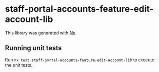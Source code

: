 # staff-portal-accounts-feature-edit-account-lib

This library was generated with [Nx](https://nx.dev).

## Running unit tests

Run `nx test staff-portal-accounts-feature-edit-account-lib` to execute the unit tests.
